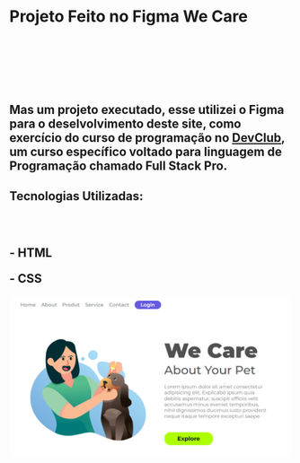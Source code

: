 <h1> Projeto Feito no Figma We Care <h1/>
<br>
<br>
<h2> Mas um projeto executado, esse utilizei o Figma para o deselvolvimento deste site, como exercício do curso de programação no <a href= "https://rodolfomori.com.br/devclub">DevClub</a>, um curso específico voltado para linguagem de Programação chamado Full Stack Pro.</h2>

<h2> Tecnologias Utilizadas:<h2/>
<br>
    <p> - HTML <p/>
    <p> - CSS <p/>
        
<img src="https://raw.githubusercontent.com/Ricardo2602020/1--Projeto-pelo-Figma-com-HTML-e-CSS---We-Care/1c89b1f8fe3128352dbda7e19be8b25655b9e23c/img/We%20Care%20Site.png" />
